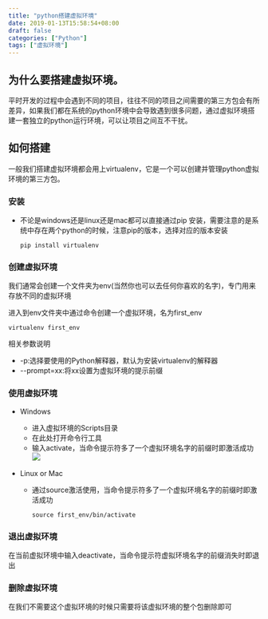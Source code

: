 ```yaml
---
title: "python搭建虚拟环境"
date: 2019-01-13T15:58:54+08:00
draft: false
categories: ["Python"] 
tags: ["虚拟环境"]
---
```


## 为什么要搭建虚拟环境。

平时开发的过程中会遇到不同的项目，往往不同的项目之间需要的第三方包会有所差异，如果我们都在系统的python环境中会导致遇到很多问题，通过虚拟环境搭建一套独立的python运行环境，可以让项目之间互不干扰。

## 如何搭建

一般我们搭建虚拟环境都会用上virtualenv，它是一个可以创建并管理python虚拟环境的第三方包。

### 安装

- 不论是windows还是linux还是mac都可以直接通过pip 安装，需要注意的是系统中存在两个python的时候，注意pip的版本，选择对应的版本安装

  ```
  pip install virtualenv
  ```

### 创建虚拟环境

我们通常会创建一个文件夹为env(当然你也可以去任何你喜欢的名字)，专门用来存放不同的虚拟环境

进入到env文件夹中通过命令创建一个虚拟环境，名为first_env

```
virtualenv first_env
```

相关参数说明

- -p:选择要使用的Python解释器，默认为安装virtualenv的解释器
- --prompt=xx:将xx设置为虚拟环境的提示前缀

### 使用虚拟环境

- Windows

  - 进入虚拟环境的Scripts目录
  - 在此处打开命令行工具
  - 输入activate，当命令提示符多了一个虚拟环境名字的前缀时即激活成功![](F:\我的坚果云\图片\虚拟环境激活.png)

- Linux or Mac

  - 通过source激活使用，当命令提示符多了一个虚拟环境名字的前缀时即激活成功

    ```
    source first_env/bin/activate
    ```

  

  


### 退出虚拟环境

在当前虚拟环境中输入deactivate，当命令提示符虚拟环境名字的前缀消失时即退出

### 删除虚拟环境

在我们不需要这个虚拟环境的时候只需要将该虚拟环境的整个包删除即可